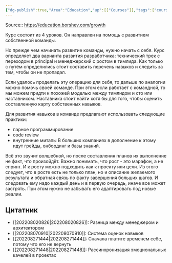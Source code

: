 ```yaml
---
{"dg-publish":true,"Area":"Education","up":[["Courses"]],"tags":["courses"],"status":"Completed","rating":3,"date":"2022-09-03T17:02:48+03:00","modified_at":"2022-09-03T17:08:33+03:00","permalink":"/refs/sp-professionalnyj-rost/","dgHomeLink":false,"dgPassFrontmatter":true}
---
```





Source:: https://education.borshev.com/growth

Курс состоит из 4 уроков. Он направлен на помощь с развитием собственной команды. 

Но прежде чем начинать развитие команды, нужно начать с себя. Курс определяет два варианта развития разработчика: технический трек с переходом в principal и менеджерский с ростом в тимлида. Как только с путём определились стоит составить перечень навыков и следить за тем, чтобы он не пропадал.

Если удалось проделать эту операцию для себя, то дальше по аналогии можно помочь своей команде. При этом если работает с командной, то мы можем придти к похожей моделью между тимлидом и сто или наставником. Наставника стоит найти хотя бы для того, чтобы оценить составленную карту собственных навыков.

Для развития навыков в команде предлагают использовать следующие практики:
- парное программирование
- code review
- внутренние митапы
В больших компаниях в дополнение к этому идут грейды, онбординг и базы знаний.

Всё это звучит волшебной, но после составления планов их выполнение не факт, что произойдёт. Важно понимать, что рост - это марафон, а не спринт. И к росту можно подходить как к проекту или цели. Из этого следует, что в росте есть не только план, но и описание желаемого результата и обратная связь по факту завершения больших шагов. И следовать ему надо каждый день и в первую очередь, иначе все может застрять. При этом нужно не забывать его адаптировать под новые реалии.

## Цитатник

- [[202208020826|202208020826]]: Разница между менеджером и архитектором
- [[202208070910|202208070910]]: Система оценок навыков
- [[202208271444|202208271444]]: Сначала платите временем себе, потому что его не вернуть
- [[202208271448|202208271448]]: Рассинхронизация эмоциональных качелей в проектах

